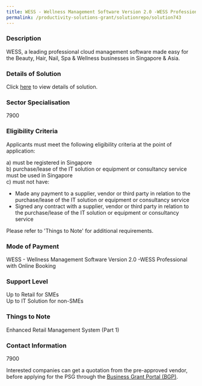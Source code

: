 ```yaml
---
title: WESS - Wellness Management Software Version 2.0 -WESS Professional with Online Booking
permalink: /productivity-solutions-grant/solutionrepo/solution743
---
```


### Description

WESS, a leading professional cloud management software made easy for the Beauty, Hair, Nail, Spa & Wellness businesses in Singapore & Asia.

### Details of Solution

Click <a href='Refine Solutions Pte Ltd' target='_blank' rel='noopener'>here</a> to view details of solution.

### Sector Specialisation

 7900 

### Eligibility Criteria

Applicants must meet the following eligibility criteria at the point of application:

a) must be registered in Singapore <br>
b) purchase/lease of the IT solution or equipment or consultancy service must be used in Singapore <br>
c) must not have:
- Made any payment to a supplier, vendor or third party in relation to the purchase/lease of the IT solution or equipment or consultancy service
- Signed any contract with a supplier, vendor or third party in relation to the purchase/lease of the IT solution or equipment or consultancy service

Please refer to 'Things to Note' for additional requirements.

### Mode of Payment
WESS - Wellness Management Software Version 2.0 -WESS Professional with Online Booking

### Support Level
Up to Retail for SMEs <br>
Up to IT Solution for non-SMEs

### Things to Note
Enhanced Retail Management System (Part 1)

### Contact Information
7900

Interested companies can get a quotation from the pre-approved vendor, before applying for the PSG through the <a target='_blank' rel='noopener' href='https://www.businessgrants.gov.sg/'>Business Grant Portal (BGP)</a>.
